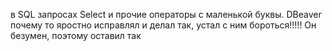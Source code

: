 в SQL запросах Select и прочие операторы с маленькой буквы. DBeaver почему то яростно исправлял и делал так, устал с ним бороться!!!!! Он безумен, поэтому оставил так
